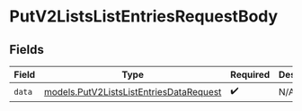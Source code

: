 # PutV2ListsListEntriesRequestBody


## Fields

| Field                                                                                    | Type                                                                                     | Required                                                                                 | Description                                                                              |
| ---------------------------------------------------------------------------------------- | ---------------------------------------------------------------------------------------- | ---------------------------------------------------------------------------------------- | ---------------------------------------------------------------------------------------- |
| `data`                                                                                   | [models.PutV2ListsListEntriesDataRequest](../models/putv2listslistentriesdatarequest.md) | :heavy_check_mark:                                                                       | N/A                                                                                      |